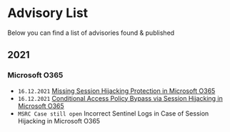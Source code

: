 # Advisory List

Below you can find a list of advisories found & published 

## 2021

### Microsoft O365

* ``16.12.2021`` [Missing Session Hijacking Protection in Microsoft O365](https://github.com/sixgroup-security/Advisories/tree/main/20211209_Missing-Session-Hijacking-Protection-in-Microsoft-O365)
* ``16.12.2021`` [Conditional Access Policy Bypass via Session Hijacking in Microsoft O365](https://github.com/sixgroup-security/Advisories/tree/main/20211209_Conditional-Access-Bypass-via-Session-Hijacking-in-Microsoft-O365)
* ``MSRC Case still open`` Incorrect Sentinel Logs in Case of Session Hijacking in Microsoft O365

